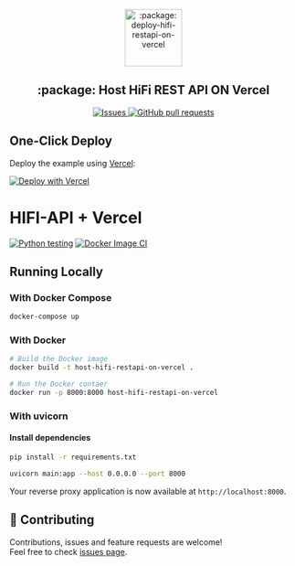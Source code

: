 <p align="center">
 <img width="100px" src="https://raw.githubusercontent.com/hebertcisco/vercel-typescript-express-api/cebd0c563141a4cc7d279997b8cb5dd9232d7591/.github/images/favicon512x512-vercel-typescript-express-api.png" align="center" alt=":package: deploy-hifi-restapi-on-vercel" />
 <h2 align="center">:package: Host HiFi REST API ON Vercel</h2>
</p>
 <p align="center">
    <a href="https://github.com/sachinsenal0x64/host-hifi-restapi-on-vercel/issues">
      <img alt="Issues" src="https://img.shields.io/github/issues/sachinsenal0x64/host-hifi-restapi-on-vercel?style=flat&color=336791" />
    </a>
    <a href="https://github.com/sachinsenal0x64/host-hifi-restapi-on-vercel/pulls">
      <img alt="GitHub pull requests" src="https://img.shields.io/github/issues-pr/sachinsenal0x64/host-hifi-restapi-on-vercel?style=flat&color=336791" />
    </a>

<br>

## One-Click Deploy

Deploy the example using [Vercel](https://vercel.com?utm_source=github&utm_medium=readme&utm_campaign=vercel-examples):

[![Deploy with Vercel](https://vercel.com/button)](https://vercel.com/new/clone?repository-url=https%3A%2F%2Fgithub.com%2Fsachinsenal0x64%2Fhost-hifi-restapi-on-vercel%2Ftree%2Fmain%2Fpython%2FHifiAPI&demo-title=HifiAPI%20%2B%20Vercel&demo-description=Use%20HifiAPI%202%20on%20Vercel%20with%20Serverless%20Functions%20using%20the%20Python%20Runtime.&demo-url=https%3A%2F%2FHifiAPI.vercel.app%2F&demo-image=https://sachinsenal0x64.github.io/picx-images-hosting/cover.5gnodmhum874.webp)

# HIFI-API + Vercel

[![Python testing](https://github.com/sachinsenal0x64/host-hifi-restapi-on-vercel/actions/workflows/python-app.yml/badge.svg?branch=main)](https://github.com/sachinsenal0x64/host-hifi-restapi-on-vercel/actions/workflows/python-app.yml)
[![Docker Image CI](https://github.com/sachinsenal0x64/host-hifi-restapi-on-vercel/actions/workflows/docker-image.yml/badge.svg)](https://github.com/sachinsenal0x64/host-hifi-restapi-on-vercel/actions/workflows/docker-image.yml)

## Running Locally

### With Docker Compose

```bash
docker-compose up
```

### With Docker

```bash
# Build the Docker image
docker build -t host-hifi-restapi-on-vercel .

# Run the Docker contaer
docker run -p 8000:8000 host-hifi-restapi-on-vercel

```

### With uvicorn

#### Install dependencies

```bash
pip install -r requirements.txt
```

```bash
uvicorn main:app --host 0.0.0.0 --port 8000
```

Your reverse proxy application is now available at `http://localhost:8000`.

## 🤝 Contributing

Contributions, issues and feature requests are welcome!<br />Feel free to check [issues page](issues).
